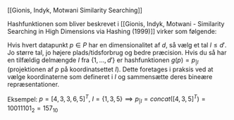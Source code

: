 [[Gionis, Indyk, Motwani Similarity Searching]]

Hashfunktionen som bliver beskrevet i [[Gionis, Indyk, Motwani - Similarity Searching in High Dimensions via Hashing (1999)]] virker som følgende:

Hvis hvert datapunkt $p\in P$ har en dimensionalitet af $d$, så vælg et tal $l \leq d'$. Jo større tal, jo højere plads/tidsforbrug og bedre præcision. Hvis du så har en tilfældig delmængde $I$ fra $\{1, \dots, d'\}$ er hashfunktionen $g(p)=p_{|I}$ (projektionen af $p$ på koordinatsettet $I$). Dette foretages i praksis ved at vælge koordinaterne som defineret i $I$ og sammensætte deres bineære repræsentationer.

Eksempel:
$p=[4,3,3,6,5]^T,\ I=\{1,3,5\} \implies p_{|I}=concat([4,3,5]^T)=10011101_2=157_{10}$


